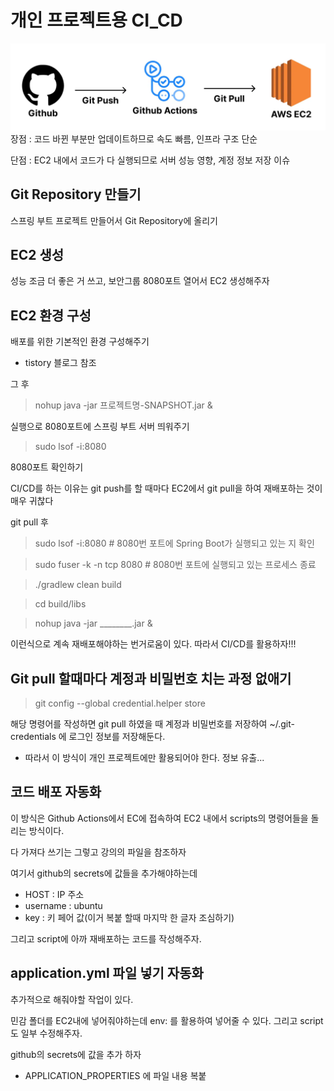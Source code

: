 개인 프로젝트용 CI_CD
==

![alt text](image.png)
장점 : 코드 바뀐 부분만 업데이트하므로 속도 빠름, 인프라 구조 단순

단점 : EC2 내에서 코드가 다 실행되므로 서버 성능 영향, 계정 정보 저장 이슈


Git Repository 만들기
--
스프링 부트 프로젝트 만들어서 Git Repository에 올리기

EC2 생성
--
성능 조금 더 좋은 거 쓰고, 보안그룹 8080포트 열어서 EC2 생성해주자

EC2 환경 구성
--
배포를 위한 기본적인 환경 구성해주기
- tistory 블로그 참조

그 후
> nohup java -jar 프로젝트명-SNAPSHOT.jar & 

실행으로 8080포트에 스프링 부트 서버 띄워주기
> sudo lsof -i:8080

8080포트 확인하기

CI/CD를 하는 이유는 git push를 할 때마다 EC2에서 git pull을 하여 재배포하는 것이 매우 귀찮다

git pull 후

> sudo lsof -i:8080 # 8080번 포트에 Spring Boot가 실행되고 있는 지 확인

> sudo fuser -k -n tcp 8080 # 8080번 포트에 실행되고 있는 프로세스 종료

> ./gradlew clean build

> cd build/libs

> nohup java -jar ________.jar &

이런식으로 계속 재배포해야하는 번거로움이 있다. 따라서 CI/CD를 활용하자!!!

Git pull 할때마다 계정과 비밀번호 치는 과정 없애기
--
> git config --global credential.helper store

해당 명령어를 작성하면 git pull 하였을 때 계정과 비밀번호를 저장하여 ~/.git-credentials 에 로그인 정보를 저장해둔다.
- 따라서 이 방식이 개인 프로젝트에만 활용되어야 한다. 정보 유출...

코드 배포 자동화
--
이 방식은 Github Actions에서 EC에 접속하여 EC2 내에서 scripts의 명령어들을 돌리는 방식이다.

다 가져다 쓰기는 그렇고 강의의 파일을 참조하자

여기서 github의 secrets에 값들을 추가해야하는데
- HOST : IP 주소
- username : ubuntu
- key : 키 페어 값(이거 복붙 할때 마지막 한 글자 조심하기)

그리고 script에 아까 재배포하는 코드를 작성해주자.

application.yml 파일 넣기 자동화
--
추가적으로 해줘야할 작업이 있다.

민감 폴더를 EC2내에 넣어줘야하는데 env: 를 활용하여 넣어줄 수 있다. 그리고 script도 일부 수정해주자.

github의 secrets에 값을 추가 하자
- APPLICATION_PROPERTIES 에 파일 내용 복붙
